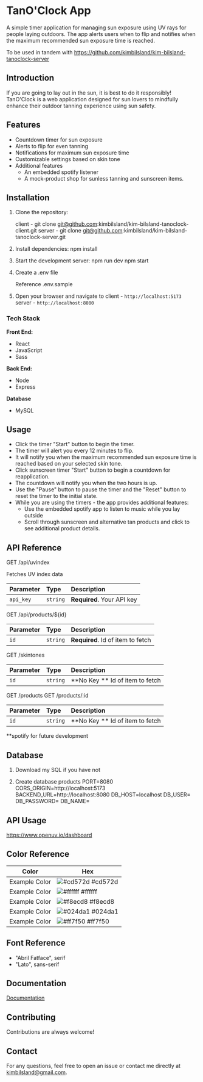 ﻿# TanO'Clock App
A simple timer application for managing sun exposure using UV rays for people laying outdoors. The app alerts users when to flip and notifies when the maximum recommended sun exposure time is reached. 

To be used in tandem with https://github.com/kimbilsland/kim-bilsland-tanoclock-server

## Introduction
If you are going to lay out in the sun, it is best to do it responsibly! TanO'Clock is a web application designed for sun lovers to mindfully enhance their outdoor tanning experience using sun safety. 

## Features
- Countdown timer for sun exposure
- Alerts to flip for even tanning
- Notifications for maximum sun exposure time
- Customizable settings based on skin tone
- Additional features
	- An embedded spotify listener
	- A mock-product shop for sunless tanning and sunscreen items.

## Installation
1. Clone the repository:

    client - git clone git@github.com:kimbilsland/kim-bilsland-tanoclock-client.git
	server - git clone git@github.com:kimbilsland/kim-bilsland-tanoclock-server.git

2. Install dependencies:
    npm install
	
3. Start the development server:
    npm run dev 
	npm start

4. Create a .env file

	Reference .env.sample

4. Open your browser and navigate to 
	client - `http://localhost:5173`
	server - `http://localhost:8080`

### Tech Stack

**Front End:** 
 - React
 - JavaScript
 - Sass

**Back End:**
 - Node
 - Express

 **Database**
 - MySQL

## Usage
- Click the timer "Start" button to begin the timer. 
- The timer will alert you every 12 minutes to flip.
- It will notify you when the maximum recommended sun exposure time is reached based on your selected skin tone.
- Click sunscreen timer "Start" button to begin a countdown for reapplication.
- The countdown will notify you when the two hours is up. 
- Use the "Pause" button to pause the timer and the "Reset" button to reset the timer to the initial state.
- While you are using the timers - the app provides additional features:
	- Use the embedded spotify app to listen to music while you lay outside
	- Scroll through sunscreen and alternative tan products and click to see additional product details. 

## API Reference

  GET /api/uvindex

  Fetches UV index data

| Parameter | Type     | Description                |
| :-------- | :------- | :------------------------- |
| `api_key` | `string` | **Required**. Your API key |

  GET /api/products/${id}

| Parameter | Type     | Description                       |
| :-------- | :------- | :-------------------------------- |
| `id`      | `string` | **Required**. Id of item to fetch |

  GET /skintones

| Parameter | Type     | Description                       |
| :-------- | :------- | :-------------------------------- |
| `id`      | `string` | **No Key ** Id of item to fetch  |

  GET /products
  GET /products/:id

| Parameter | Type     | Description                       |
| :-------- | :------- | :-------------------------------- |
| `id`      | `string` | **No Key ** Id of item to fetch  |


**spotify for future development


## Database

1. Download my SQL if you have not

2. Create database products
	PORT=8080
	CORS_ORIGIN=http://localhost:5173
	BACKEND_URL=http://localhost:8080
	DB_HOST=localhost
	DB_USER=
	DB_PASSWORD=
	DB_NAME=

## API Usage

https://www.openuv.io/dashboard

## Color Reference

| Color             | Hex                                                                |
| ----------------- | ------------------------------------------------------------------ |
| Example Color | ![#cd572d](https://via.placeholder.com/10/cd572d?text=+) #cd572d |
| Example Color | ![#ffffff](https://via.placeholder.com/10/ffffff?text=+) #ffffff |
| Example Color | ![#f8ecd8](https://via.placeholder.com/10/f8ecd8?text=+) #f8ecd8 |
| Example Color | ![#024da1](https://via.placeholder.com/10/024da1?text=+) #024da1|
| Example Color | ![#ff7f50](https://via.placeholder.com/10/ff7f50?text=+) #ff7f50|

## Font Reference 

- "Abril Fatface", serif
- "Lato", sans-serif

## Documentation

[Documentation](https://www.openuv.io/dashboard)

## Contributing

Contributions are always welcome!

## Contact
For any questions, feel free to open an issue or contact me directly at [kimbilsland@gmail.com](mailto:kimbilsland@gmail.com).




